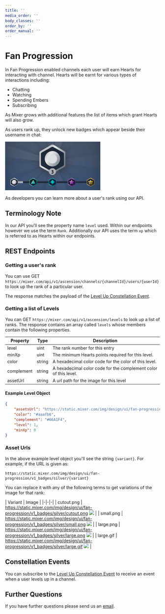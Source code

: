 ```yaml
---
title: ''
media_order: ''
body_classes: ''
order_by: ''
order_manual: ''
---
```


# Fan Progression

In Fan Progression enabled channels each user will earn Hearts for interacting with channel. Hearts will be earnt for various types of interactions including:
- Chatting
- Watching
- Spending Embers
- Subscribing

As Mixer grows with additional features the list of items which grant Hearts will also grow.

As users rank up, they unlock new badges which appear beside their username in chat:

![](badges.png)

As developers you can learn more about a user's rank using our API.

## Terminology Note

In our API you'll see the property name `level` used. Within our endpoints however we use the term `Rank`. Additionally our API uses the term `xp` which is referred to as Hearts within our endpoints.

## REST Endpoints

### Getting a user's rank

You can use GET `https://mixer.com/api/v1/ascension/channels/{channelId}/users/{userId}` to look up the rank of a particular user.

The response matches the payload of the [Level Up Constellation Event](/reference/constellation/events/live/progression%20levelup).

### Getting a list of Levels
You can GET `https://mixer.com/api/v1/ascension/levels` to look up a list of ranks. The response contains an array called `levels` whose members contain the following properties.


| Property   | Type   | Description                                                      |
| ---------- | ------ | ---------------------------------------------------------------- |
| level      | uint   | The rank number for this entry                                  |
| minXp      | uint   | The minimum Hearts points required for this level.               |
| color      | string | A hexadecimal color code for the color of this level.            |
| complement | string | A hexadecimal color code for the complement color of this level. |
| assetUrl   | string | A url path for the image for this level                          |

#### Example Level Object
```json
{
    "assetsUrl": "https://static.mixer.com/img/design/ui/fan-progression/v1_badges/silver/{variant}",
    "color": "#aaafb6",
    "complement": "#66A1F4",
    "level": 1,
    "minXp": 0
}
```

### Asset Urls
In the above example level object you'll see the string `{variant}`. For example, if the URL is given as:

```
https://static.mixer.com/img/design/ui/fan-progression/v1_badges/silver/{variant}
```

You can replace it with any of the following terms to get variations of the image for that rank:

| Variant | Image |
|-|-|-|
| cutout.png | https://static.mixer.com/img/design/ui/fan-progression/v1_badges/silver/cutout.png ![](https://static.mixer.com/img/design/ui/fan-progression/v1_badges/silver/cutout.png) |
| small.png | https://static.mixer.com/img/design/ui/fan-progression/v1_badges/silver/small.png ![](https://static.mixer.com/img/design/ui/fan-progression/v1_badges/silver/small.png) |
| large.png | https://static.mixer.com/img/design/ui/fan-progression/v1_badges/silver/large.png ![](https://static.mixer.com/img/design/ui/fan-progression/v1_badges/silver/large.png) |
| large.gif | https://static.mixer.com/img/design/ui/fan-progression/v1_badges/silver/large.gif ![](https://static.mixer.com/img/design/ui/fan-progression/v1_badges/silver/large.gif) |

## Constellation Events

You can subscribe to the [Level Up Constellation Event](/reference/constellation/events/live/progression%20levelup) to receive an event when a user levels up in a channel.


## Further Questions
If you have further questions please send us an [email]((mailto:mixerdevinfo@microsoft.com)).

